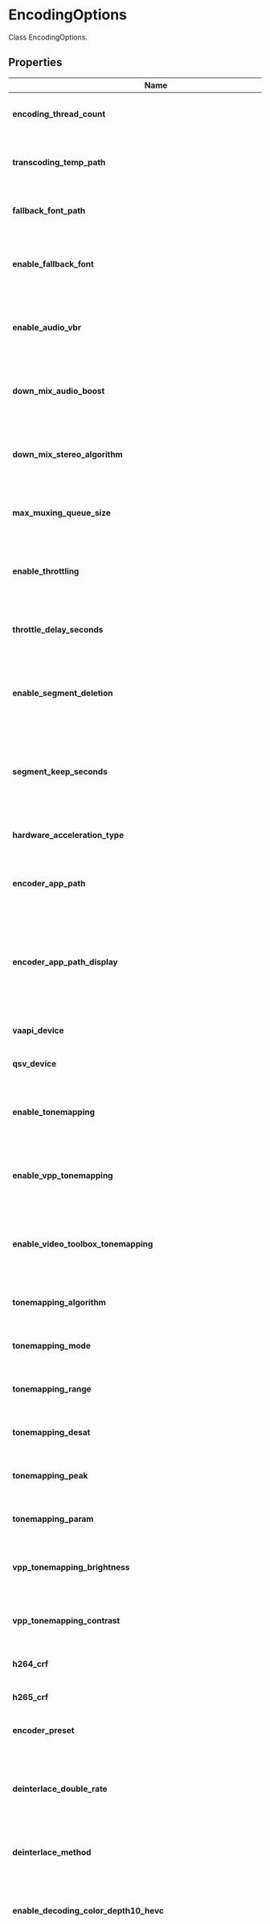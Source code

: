 # EncodingOptions

Class EncodingOptions.

## Properties

Name | Type | Description | Notes
------------ | ------------- | ------------- | -------------
**encoding_thread_count** | **int** | Gets or sets the thread count used for encoding. | [optional] 
**transcoding_temp_path** | **str** | Gets or sets the temporary transcoding path. | [optional] 
**fallback_font_path** | **str** | Gets or sets the path to the fallback font. | [optional] 
**enable_fallback_font** | **bool** | Gets or sets a value indicating whether to use the fallback font. | [optional] 
**enable_audio_vbr** | **bool** | Gets or sets a value indicating whether audio VBR is enabled. | [optional] 
**down_mix_audio_boost** | **float** | Gets or sets the audio boost applied when downmixing audio. | [optional] 
**down_mix_stereo_algorithm** | [**DownMixStereoAlgorithms**](DownMixStereoAlgorithms.md) | Gets or sets the algorithm used for downmixing audio to stereo. | [optional] 
**max_muxing_queue_size** | **int** | Gets or sets the maximum size of the muxing queue. | [optional] 
**enable_throttling** | **bool** | Gets or sets a value indicating whether throttling is enabled. | [optional] 
**throttle_delay_seconds** | **int** | Gets or sets the delay after which throttling happens. | [optional] 
**enable_segment_deletion** | **bool** | Gets or sets a value indicating whether segment deletion is enabled. | [optional] 
**segment_keep_seconds** | **int** | Gets or sets seconds for which segments should be kept before being deleted. | [optional] 
**hardware_acceleration_type** | [**HardwareAccelerationType**](HardwareAccelerationType.md) | Gets or sets the hardware acceleration type. | [optional] 
**encoder_app_path** | **str** | Gets or sets the FFmpeg path as set by the user via the UI. | [optional] 
**encoder_app_path_display** | **str** | Gets or sets the current FFmpeg path being used by the system and displayed on the transcode page. | [optional] 
**vaapi_device** | **str** | Gets or sets the VA-API device. | [optional] 
**qsv_device** | **str** | Gets or sets the QSV device. | [optional] 
**enable_tonemapping** | **bool** | Gets or sets a value indicating whether tonemapping is enabled. | [optional] 
**enable_vpp_tonemapping** | **bool** | Gets or sets a value indicating whether VPP tonemapping is enabled. | [optional] 
**enable_video_toolbox_tonemapping** | **bool** | Gets or sets a value indicating whether videotoolbox tonemapping is enabled. | [optional] 
**tonemapping_algorithm** | [**TonemappingAlgorithm**](TonemappingAlgorithm.md) | Gets or sets the tone-mapping algorithm. | [optional] 
**tonemapping_mode** | [**TonemappingMode**](TonemappingMode.md) | Gets or sets the tone-mapping mode. | [optional] 
**tonemapping_range** | [**TonemappingRange**](TonemappingRange.md) | Gets or sets the tone-mapping range. | [optional] 
**tonemapping_desat** | **float** | Gets or sets the tone-mapping desaturation. | [optional] 
**tonemapping_peak** | **float** | Gets or sets the tone-mapping peak. | [optional] 
**tonemapping_param** | **float** | Gets or sets the tone-mapping parameters. | [optional] 
**vpp_tonemapping_brightness** | **float** | Gets or sets the VPP tone-mapping brightness. | [optional] 
**vpp_tonemapping_contrast** | **float** | Gets or sets the VPP tone-mapping contrast. | [optional] 
**h264_crf** | **int** | Gets or sets the H264 CRF. | [optional] 
**h265_crf** | **int** | Gets or sets the H265 CRF. | [optional] 
**encoder_preset** | [**EncoderPreset**](EncoderPreset.md) | Gets or sets the encoder preset. | [optional] 
**deinterlace_double_rate** | **bool** | Gets or sets a value indicating whether the framerate is doubled when deinterlacing. | [optional] 
**deinterlace_method** | [**DeinterlaceMethod**](DeinterlaceMethod.md) | Gets or sets the deinterlace method. | [optional] 
**enable_decoding_color_depth10_hevc** | **bool** | Gets or sets a value indicating whether 10bit HEVC decoding is enabled. | [optional] 
**enable_decoding_color_depth10_vp9** | **bool** | Gets or sets a value indicating whether 10bit VP9 decoding is enabled. | [optional] 
**enable_decoding_color_depth10_hevc_rext** | **bool** | Gets or sets a value indicating whether 8/10bit HEVC RExt decoding is enabled. | [optional] 
**enable_decoding_color_depth12_hevc_rext** | **bool** | Gets or sets a value indicating whether 12bit HEVC RExt decoding is enabled. | [optional] 
**enable_enhanced_nvdec_decoder** | **bool** | Gets or sets a value indicating whether the enhanced NVDEC is enabled. | [optional] 
**prefer_system_native_hw_decoder** | **bool** | Gets or sets a value indicating whether the system native hardware decoder should be used. | [optional] 
**enable_intel_low_power_h264_hw_encoder** | **bool** | Gets or sets a value indicating whether the Intel H264 low-power hardware encoder should be used. | [optional] 
**enable_intel_low_power_hevc_hw_encoder** | **bool** | Gets or sets a value indicating whether the Intel HEVC low-power hardware encoder should be used. | [optional] 
**enable_hardware_encoding** | **bool** | Gets or sets a value indicating whether hardware encoding is enabled. | [optional] 
**allow_hevc_encoding** | **bool** | Gets or sets a value indicating whether HEVC encoding is enabled. | [optional] 
**allow_av1_encoding** | **bool** | Gets or sets a value indicating whether AV1 encoding is enabled. | [optional] 
**enable_subtitle_extraction** | **bool** | Gets or sets a value indicating whether subtitle extraction is enabled. | [optional] 
**hardware_decoding_codecs** | **List[str]** | Gets or sets the codecs hardware encoding is used for. | [optional] 
**allow_on_demand_metadata_based_keyframe_extraction_for_extensions** | **List[str]** | Gets or sets the file extensions on-demand metadata based keyframe extraction is enabled for. | [optional] 

## Example

```python
from jellyfin.generated.api_10_11.models.encoding_options import EncodingOptions

# TODO update the JSON string below
json = "{}"
# create an instance of EncodingOptions from a JSON string
encoding_options_instance = EncodingOptions.from_json(json)
# print the JSON string representation of the object
print(EncodingOptions.to_json())

# convert the object into a dict
encoding_options_dict = encoding_options_instance.to_dict()
# create an instance of EncodingOptions from a dict
encoding_options_from_dict = EncodingOptions.from_dict(encoding_options_dict)
```
[[Back to Model list]](../README.md#documentation-for-models) [[Back to API list]](../README.md#documentation-for-api-endpoints) [[Back to README]](../README.md)


